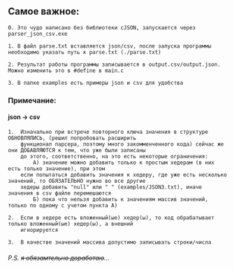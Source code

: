 ## Самое важное:

    0. Это чудо написано без библиотеки cJSON, запускается через parser_json_csv.exe

    1. В файл parse.txt вставляется json/csv, после запуска программы необходимо указать путь к parse.txt (./parse.txt)

    2. Результат работы программы записывается в output.csv/output.json. Можно изменить это в #define в main.c

    3. В папке examples есть примеры json и csv для удобства

### Примечание:

#### json -> csv

    1.  Изначально при встрече повторного ключа значения в структуре ОБНОВЛЯЛИСЬ, (решил попробовать расширить 
        функционал парсера, поэтому много закомменченного кода) сейчас же они ДОБАВЛЯЮТСЯ к тем, что уже были записаны 
        до этого, соответственно, на это есть некоторые ограничения: 
            А) значение можно добавить только к простым хедерам (в них есть только значение), при этом 
        если попытаться добавить значения к хедеру, где уже есть несколько значений, то ОБЯЗАТЕЛЬНО нужно во все другие
        хедеры добавить "null" или " " (examples/JSON3.txt), иначе значения в csv файле перемешаются
            Б) пока что нельзя добавить к значениям массив значений, только по одному с учетом пункта А)

    2.  Если в хедере есть вложенный(ые) хедер(ы), то код обрабатывает только вложенный(ые) хедер(ы), а внешний 
        игнорируется

	3.  В качестве значений массива допустимо записывать строки/числа

###### P.S. ~~я обязамтельно доработаю~~...
